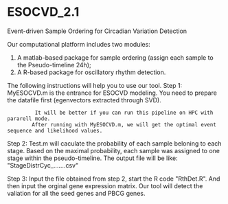 # ESOCVD_2.1
Event-driven Sample Ordering for Circadian Variation Detection

Our computational platform includes two modules: 
1) A matlab-based package for sample ordering (assign each sample to the Pseudo-timeline 24h);
2) A R-based package for oscillatory rhythm detection.

The following instructions will help you to use our tool.
Step 1: MyESOCVD.m is the entrance for ESOCVD modeling.
            You need to prepare the datafile first (egenvectors extracted through SVD).

             It will be better if you can run this pipeline on HPC with pararell mode.
            After running with MyESOCVD.m, we will get the optimal event sequence and likelihood values.

Step 2:   Test.m will caculate the probability of each sample beloning to each stage.
              Based on the maximal probability, each sample was assigned to one stage within the pseudo-timeline.
              The output file will be like: "StageDistrCyc_.......csv"

Step 3:   Input the file obtained from step 2, start the R code "RthDet.R".
              And then input the orginal gene expression matrix.
              Our tool will detect the valiation for all the seed genes and PBCG genes.
